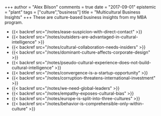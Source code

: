 +++
author = "Alex Bilson"
comments = true
date = "2017-09-01"
epistemic = "plant"
tags = ["culture","business"]
title = "Multicultural Business Insights"
+++
These are culture-based business insights from my MBA program.

- {{< backref src="/notes/ease-suspicion-with-direct-contact" >}}
- {{< backref src="/notes/outsiders-are-advantaged-in-cultural-intelligence" >}}
- {{< backref src="/notes/cultural-collaboration-needs-insiders" >}}
- {{< backref src="/notes/dominant-culture-affects-corporate-design" >}}
- {{< backref src="/notes/pseudo-cultural-experience-does-not-build-cultural-intelligence" >}}
- {{< backref src="/notes/convergence-is-a-startup-opportunity" >}}
- {{< backref src="/notes/corruption-threatens-international-investment" >}}
- {{< backref src="/notes/we-need-global-leaders" >}}
- {{< backref src="/notes/empathy-exposes-cultural-bias" >}}
- {{< backref src="/notes/europe-is-split-into-three-cultures" >}}
- {{< backref src="/notes/behavior-is-comprehensible-only-within-culture" >}}
